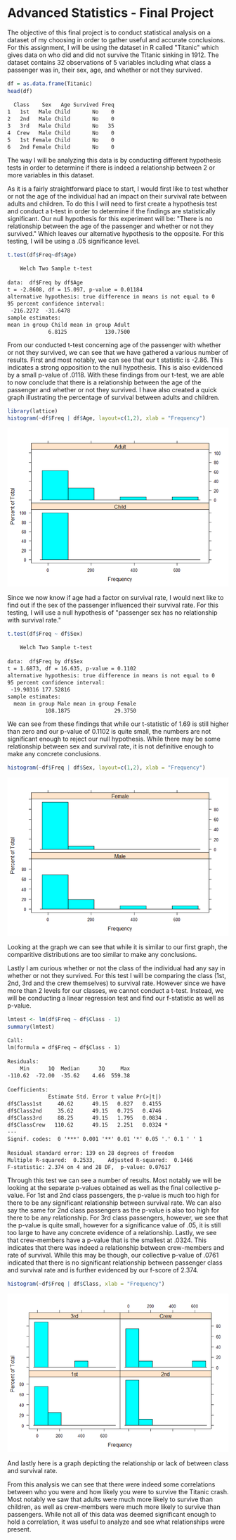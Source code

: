 Advanced Statistics - Final Project
================

The objective of this final project is to conduct statistical analysis on a dataset of my choosing in order to gather useful and accurate conclusions. For this assignment, I will be using the dataset in R called "Titanic" which gives data on who did and did not survive the Titanic sinking in 1912. The dataset contains 32 observations of 5 variables including what class a passenger was in, their sex, age, and whether or not they survived.

``` r
df = as.data.frame(Titanic)
head(df)
```

      Class    Sex   Age Survived Freq
    1   1st   Male Child       No    0
    2   2nd   Male Child       No    0
    3   3rd   Male Child       No   35
    4  Crew   Male Child       No    0
    5   1st Female Child       No    0
    6   2nd Female Child       No    0

The way I will be analyzing this data is by conducting different hypothesis tests in order to determine if there is indeed a relationship between 2 or more variables in this dataset.

As it is a fairly straightforward place to start, I would first like to test whether or not the age of the individual had an impact on their survival rate between adults and children. To do this I will need to first create a hypothesis test and conduct a t-test in order to determine if the findings are statistically significant. Our null hypothesis for this experiment will be: "There is no relationship between the age of the passenger and whether or not they survived." Which leaves our alternative hypothesis to the opposite. For this testing, I will be using a .05 significance level.

``` r
t.test(df$Freq~df$Age)
```


        Welch Two Sample t-test

    data:  df$Freq by df$Age
    t = -2.8608, df = 15.097, p-value = 0.01184
    alternative hypothesis: true difference in means is not equal to 0
    95 percent confidence interval:
     -216.2272  -31.6478
    sample estimates:
    mean in group Child mean in group Adult 
                 6.8125            130.7500 

From our conducted t-test concerning age of the passenger with whether or not they survived, we can see that we have gathered a various number of results. First and most notably, we can see that our t statistic is -2.86. This indicates a strong opposition to the null hypothesis. This is also evidenced by a small p-value of .0118. With these findings from our t-test, we are able to now conclude that there is a relationship between the age of the passenger and whether or not they survived. I have also created a quick graph illustrating the percentage of survival between adults and children.

``` r
library(lattice)
histogram(~df$Freq | df$Age, layout=c(1,2), xlab = "Frequency")
```

![](AS-Final-Project_files/figure-markdown_github/unnamed-chunk-3-1.png)

Since we now know if age had a factor on survival rate, I would next like to find out if the sex of the passenger influenced their survival rate. For this testing, I will use a null hypothesis of "passenger sex has no relationship with survival rate."

``` r
t.test(df$Freq ~ df$Sex)
```


        Welch Two Sample t-test

    data:  df$Freq by df$Sex
    t = 1.6873, df = 16.635, p-value = 0.1102
    alternative hypothesis: true difference in means is not equal to 0
    95 percent confidence interval:
     -19.90316 177.52816
    sample estimates:
      mean in group Male mean in group Female 
                108.1875              29.3750 

We can see from these findings that while our t-statistic of 1.69 is still higher than zero and our p-value of 0.1102 is quite small, the numbers are not significant enough to reject our null hypothesis. While there may be some relationship between sex and survival rate, it is not definitive enough to make any concrete conclusions.

``` r
histogram(~df$Freq | df$Sex, layout=c(1,2), xlab = "Frequency")
```

![](AS-Final-Project_files/figure-markdown_github/unnamed-chunk-5-1.png)

Looking at the graph we can see that while it is similar to our first graph, the comparitive distributions are too similar to make any conclusions.

Lastly I am curious whether or not the class of the individual had any say in whether or not they survived. For this test I will be comparing the class (1st, 2nd, 3rd and the crew themselves) to survival rate. However since we have more than 2 levels for our classes, we cannot conduct a t-test. Instead, we will be conducting a linear regression test and find our f-statistic as well as p-value.

``` r
lmtest <- lm(df$Freq ~ df$Class - 1)
summary(lmtest)
```


    Call:
    lm(formula = df$Freq ~ df$Class - 1)

    Residuals:
        Min      1Q  Median      3Q     Max 
    -110.62  -72.00  -35.62    4.66  559.38 

    Coefficients:
                 Estimate Std. Error t value Pr(>|t|)  
    df$Class1st     40.62      49.15   0.827   0.4155  
    df$Class2nd     35.62      49.15   0.725   0.4746  
    df$Class3rd     88.25      49.15   1.795   0.0834 .
    df$ClassCrew   110.62      49.15   2.251   0.0324 *
    ---
    Signif. codes:  0 '***' 0.001 '**' 0.01 '*' 0.05 '.' 0.1 ' ' 1

    Residual standard error: 139 on 28 degrees of freedom
    Multiple R-squared:  0.2533,    Adjusted R-squared:  0.1466 
    F-statistic: 2.374 on 4 and 28 DF,  p-value: 0.07617

Through this test we can see a number of results. Most notably we will be looking at the separate p-values obtained as well as the final collective p-value. For 1st and 2nd class passengers, the p-value is much too high for there to be any significant relationship between survival rate. We can also say the same for 2nd class passengers as the p-value is also too high for there to be any relationship. For 3rd class passengers, however, we see that the p-value is quite small, however for a significance value of .05, it is still too large to have any concrete evidence of a relationship. Lastly, we see that crew-members have a p-value that is the smallest at .0324. This indicates that there was indeed a relationship between crew-members and rate of survival. While this may be though, our collective p-value of .0761 indicated that there is no significant relationship between passenger class and survival rate and is further evidenced by our f-score of 2.374.

``` r
histogram(~df$Freq | df$Class, xlab = "Frequency")
```

![](AS-Final-Project_files/figure-markdown_github/unnamed-chunk-7-1.png)

And lastly here is a graph depicting the relationship or lack of between class and survival rate.

From this analysis we can see that there were indeed some correlations between who you were and how likely you were to survive the Titanic crash. Most notably we saw that adults were much more likely to survive than children, as well as crew-members were much more likely to survive than passengers. While not all of this data was deemed significant enough to hold a correlation, it was useful to analyze and see what relationships were present.
